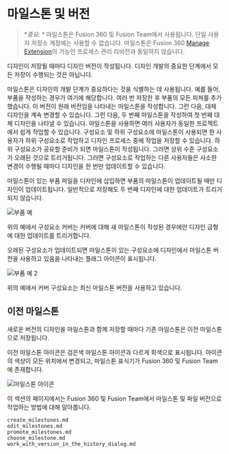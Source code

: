 마일스톤 및 버전
=========

> \*_중요: \*_ 마일스톤은 Fusion 360 및 Fusion Team에서 사용됩니다. 단일 사용자 저장소 계정에는 사용할 수 없습니다. 마일스톤은 Fusion 360 [Manage Extension](https://help.autodesk.com/view/NINVFUS/KOR/?guid=EXT-MANAGE)의 기능인 프로세스 관리 리비전과 동일하지 않습니다.

디자인이 저장될 때마다 디자인 버전이 작성됩니다. 디자인 개발의 중요한 단계에서 모든 저장이 수행되는 것은 아닙니다.

마일스톤은 디자인의 개발 단계가 중요하다는 것을 식별하는 데 사용됩니다. 예를 들어, 부품을 작성하는 경우가 여기에 해당합니다. 여러 번 저장한 후 부품의 모든 피쳐를 추가했습니다. 이 버전이 원래 버전임을 나타내는 마일스톤을 작성합니다. 그런 다음, 대체 디자인을 계속 변경할 수 있습니다. 그런 다음, 두 번째 마일스톤을 작성하여 첫 번째 대체 디자인을 나타낼 수 있습니다. 마일스톤을 사용하면 여러 사용자가 동일한 프로젝트에서 쉽게 작업할 수 있습니다. 구성요소 및 하위 구성요소에 마일스톤이 사용되면 한 사용자가 하위 구성요소로 작업하고 디자인 프로세스 중에 작업을 저장할 수 있습니다. 하위 구성요소가 공유할 준비가 되면 마일스톤이 작성됩니다. 그러면 상위 수준 구성요소가 오래된 것으로 트리거됩니다. 그러면 구성요소로 작업하는 다른 사용자들은 사소한 변경이 수행될 때마다 디자인을 한 번만 업데이트할 수 있습니다.

마일스톤이 있는 부품 파일을 디자인에 삽입하면 부품의 마일스톤이 업데이트될 때만 디자인이 업데이트됩니다. 일반적으로 저장해도 두 번째 디자인에 대한 업데이트가 트리거되지 않습니다.

![부품 예](https://help.autodesk.com/cloudhelp/KOR/Fusion-Import/images/milestones-cover.png)

위의 예에서 구성요소 커버는 커버에 대해 새 마일스톤이 작성된 경우에만 디자인 금형에 대한 업데이트를 트리거합니다.

오래된 구성요소가 업데이트되면 마일스톤이 있는 구성요소에 디자인에서 마일스톤 버전을 사용하고 있음을 나타내는 플래그 아이콘이 표시됩니다.

![부품 예 2](https://help.autodesk.com/cloudhelp/KOR/Fusion-Import/images/milestones-cover1.png)

위의 예에서 커버 구성요소는 최신 마일스톤 버전을 사용하고 있습니다.

이전 마일스톤
-------

새로운 버전의 디자인을 마일스톤과 함께 저장할 때마다 기존 마일스톤은 이전 마일스톤으로 저장됩니다.

이전 마일스톤 아이콘은 검은색 마일스톤 아이콘과 다르게 회색으로 표시됩니다. 아이콘의 색상이 모든 위치에서 변경되고, 마일스톤 표식기가 Fusion 360 및 Fusion Team에 존재합니다.

![마일스톤 아이콘](https://help.autodesk.com/cloudhelp/KOR/Fusion-Import/images/milestones-icons.png)

이 섹션의 페이지에서는 Fusion 360 및 Fusion Team에서 마일스톤 및 파일 버전으로 작업하는 방법에 대해 알아봅니다.

```{toctree}
create_milestones.md
edit_milestones.md
promote_milestones.md
choose_milestone.md
work_with_version_in_the_history_dialog.md
```
